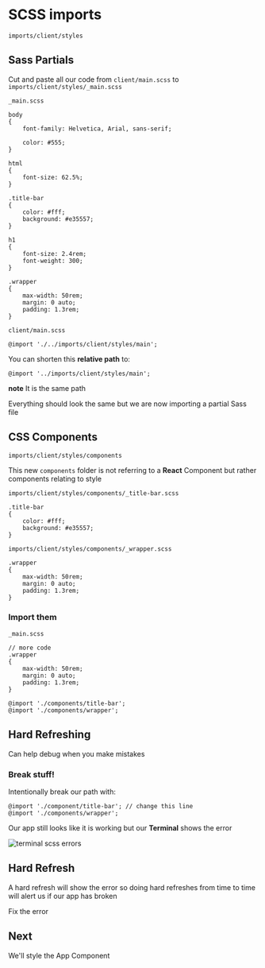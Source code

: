 # SCSS imports
`imports/client/styles`

## Sass Partials
Cut and paste all our code from `client/main.scss` to `imports/client/styles/_main.scss`

`_main.scss`

```
body
{
    font-family: Helvetica, Arial, sans-serif;

    color: #555;
}

html
{
    font-size: 62.5%;
}

.title-bar
{
    color: #fff;
    background: #e35557;
}

h1
{
    font-size: 2.4rem;
    font-weight: 300;
}

.wrapper
{
    max-width: 50rem;
    margin: 0 auto;
    padding: 1.3rem;
}
```

`client/main.scss`

`@import './../imports/client/styles/main';`

You can shorten this **relative path** to:

`@import '../imports/client/styles/main';`

**note** It is the same path

Everything should look the same but we are now importing a partial Sass file

## CSS Components
`imports/client/styles/components`

This new `components` folder is not referring to a **React** Component but rather components relating to style

`imports/client/styles/components/_title-bar.scss`

```
.title-bar
{
    color: #fff;
    background: #e35557;
}
```

`imports/client/styles/components/_wrapper.scss`

```
.wrapper
{
    max-width: 50rem;
    margin: 0 auto;
    padding: 1.3rem;
}

```

### Import them

`_main.scss`

```
// more code
.wrapper
{
    max-width: 50rem;
    margin: 0 auto;
    padding: 1.3rem;
}

@import './components/title-bar';
@import './components/wrapper';
```

## Hard Refreshing
Can help debug when you make mistakes

### Break stuff!
Intentionally break our path with:

```
@import './component/title-bar'; // change this line
@import './components/wrapper';
```

Our app still looks like it is working but our **Terminal** shows the error

![terminal scss errors](https://i.imgur.com/VbiRx5I.png)

## Hard Refresh
A hard refresh will show the error so doing hard refreshes from time to time will alert us if our app has broken

Fix the error

## Next
We'll style the App Component

